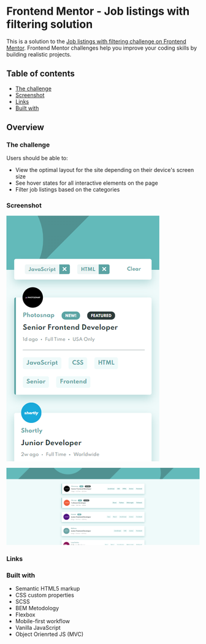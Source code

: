 # Frontend Mentor - Job listings with filtering solution

This is a solution to the [Job listings with filtering challenge on Frontend Mentor](https://www.frontendmentor.io/challenges/job-listings-with-filtering-ivstIPCt). Frontend Mentor challenges help you improve your coding skills by building realistic projects. 

## Table of contents
  - [The challenge](#the-challenge)
  - [Screenshot](#screenshot)
  - [Links](#links)
  - [Built with](#built-with)


## Overview

### The challenge

Users should be able to:

- View the optimal layout for the site depending on their device's screen size
- See hover states for all interactive elements on the page
- Filter job listings based on the categories

### Screenshot

![](https://github.com/mRutkowski99/static-job-listing/blob/bac44a1c845f75a8dd78d4ea369e07e203639bb6/FireShot%20Capture%20003%20-%20Frontend%20Mentor%20-%20Job%20Listings%20-%20127.0.0.1.png)

![](https://github.com/mRutkowski99/static-job-listing/blob/e3b8858de5763ae5265bdc6f95c1b0c06a7139eb/FireShot%20Capture%20004%20-%20Frontend%20Mentor%20-%20Job%20Listings%20-%20127.0.0.1.png)


### Links

<!-- - Live Site URL: [Add live site URL here](https://your-live-site-url.com) -->

### Built with

- Semantic HTML5 markup
- CSS custom properties
- SCSS
- BEM Metodology
- Flexbox
- Mobile-first workflow
- Vanilla JavaScript
- Object Orienrted JS (MVC)
